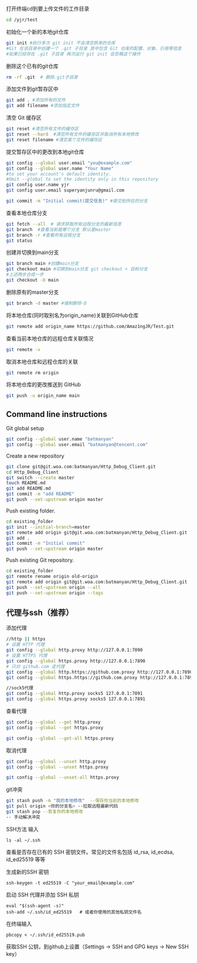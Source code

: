 打开终端cd到要上传文件的工作目录
```bash
cd /yjr/test
```
初始化一个新的本地git仓库
```bash
git init #执行多次 git init 不会清空原来的仓库
#Git 在该目录中创建一个 .git 子目录 其中包含 Git 仓库的配置、对象、引用等信息
#如果已经存在 .git 子目录 再次运行 git init 会忽略这个操作
```
删除这个已有的git仓库
```bash
rm -rf .git  # 删除.git子目录
```
添加文件到git暂存区中
```bash
git add . #添加所有的文件
git add filename #添加指定文件
```
清空 Git 缓存区
```bash
git reset #清空所有文件的缓存区
git reset --hard  #清空所有文件的缓存区并取消所有本地修改
git reset filename #清空某个文件的缓存区
```
提交暂存区中的更改到本地git仓库
```bash
git config --global user.email "you@example.com"
git config --global user.name "Your Name"
#to set your account's default identity.
#Omit --global to set the identity only in this repository
git config user.name yjr
git config user.email superyanjunru@gmail.com
```
```bash
git commit -m "Initial commit(提交信息)" #提交到所在的分支
```
查看本地仓库分支
```bash
git fetch --all  # 请求获取所有远程分支的最新信息
git branch  #查看当前是哪个分支 默认是master
git branch -r #查看所有远程分支
git status
```
创建并切换到main分支
```bash
git branch main #创建main分支
git checkout main #切换到main分支 git checkout + 目标分支
#上述两步合成一步
git checkout -b main
```
删除原有的master分支
```bash
git branch -d master #强制删除-D
```
将本地仓库(同时取别名为origin_name)关联到GitHub仓库
```bash
git remote add origin_name https://github.com/Amaz1ngJR/Test.git
```
查看当前本地仓库的远程仓库关联情况
```bash
git remote -v
```
取消本地仓库和远程仓库的关联
```bash
git remote rm origin
```

将本地仓库的更改推送到 GitHub
```bash
git push -u origin_name main
```
## Command line instructions
Git global setup
```bash
git config --global user.name "batmanyan"
git config --global user.email "batmanyan@tencent.com"
```
Create a new repository
```bash
git clone git@git.woa.com:batmanyan/Http_Debug_Client.git
cd Http_Debug_Client
git switch --create master
touch README.md
git add README.md
git commit -m "add README"
git push --set-upstream origin master
```
Push existing folder.
```bash
cd existing_folder
git init --initial-branch=master
git remote add origin git@git.woa.com:batmanyan/Http_Debug_Client.git
git add .
git commit -m "Initial commit"
git push --set-upstream origin master
```
Push existing Git repository.
```bash
cd existing_folder
git remote rename origin old-origin
git remote add origin git@git.woa.com:batmanyan/Http_Debug_Client.git
git push --set-upstream origin --all
git push --set-upstream origin --tags
```

## 代理与ssh（推荐）
添加代理
```bash
//http || https
# 设置 HTTP 代理
git config --global http.proxy http://127.0.0.1:7890
# 设置 HTTPS 代理
git config --global https.proxy http://127.0.0.1:7890
# 只对 github.com 走代理
git config --global http.https://github.com.proxy http://127.0.0.1:7890
git config --global https.https://github.com.proxy http://127.0.0.1:7890

//sock5代理
git config --global http.proxy socks5 127.0.0.1:7891
git config --global https.proxy socks5 127.0.0.1:7891
```
查看代理
```bash
git config --global --get http.proxy
git config --global --get https.proxy

git config --global --get-all https.proxy
```
取消代理
```bash
git config --global --unset http.proxy
git config --global --unset https.proxy

git config --global --unset-all https.proxy
```

git冲突
```bash
git stash push -m "我的本地修改"  --保存你当前的本地修改
git pull origin <你的分支名> --拉取远程最新代码
git stash pop --恢复你的本地修改
-- 手动解决冲突
```

SSH方法
输入 
```
ls -al ~/.ssh
```
查看是否存在已有的 SSH 密钥文件。常见的文件名包括 id_rsa, id_ecdsa, id_ed25519 等等

生成新的SSH 密钥
```
ssh-keygen -t ed25519 -C "your_email@example.com"
```
启动 SSH 代理并添加 SSH 私钥
```
eval "$(ssh-agent -s)"
ssh-add ~/.ssh/id_ed25519   # 或者你使用的其他私钥文件名
```
在终端输入
```
pbcopy < ~/.ssh/id_ed25519.pub
```
获取SSH 公钥，到github上设置（Settings -> SSH and GPG keys -> New SSH key）

